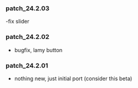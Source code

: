 ### patch_24.2.03
-fix slider 
### patch_24.2.02
- bugfix, lamy button 
### patch_24.2.01
- nothing new, just initial port (consider this beta)
